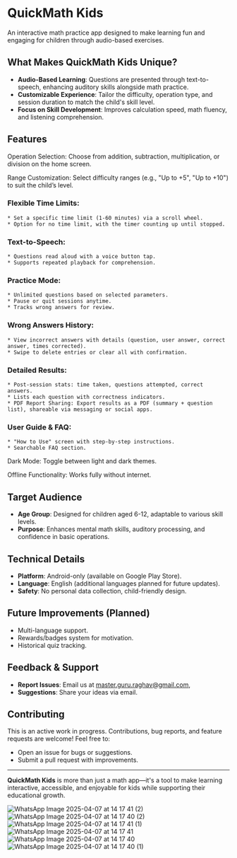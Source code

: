 # QuickMath Kids

An interactive math practice app designed to make learning fun and engaging for children through audio-based exercises.

## What Makes QuickMath Kids Unique?

- **Audio-Based Learning**: Questions are presented through text-to-speech, enhancing auditory skills alongside math practice.
- **Customizable Experience**: Tailor the difficulty, operation type, and session duration to match the child's skill level.
- **Focus on Skill Development**: Improves calculation speed, math fluency, and listening comprehension.

## Features
  Operation Selection: Choose from addition, subtraction, multiplication, or division on the home screen.
  
  Range Customization: Select difficulty ranges (e.g., "Up to +5", "Up to +10") to suit the child’s level.
  
  ### Flexible Time Limits:
    * Set a specific time limit (1-60 minutes) via a scroll wheel.
    * Option for no time limit, with the timer counting up until stopped.
    
  ### Text-to-Speech:
    * Questions read aloud with a voice button tap.
    * Supports repeated playback for comprehension.
    
  ### Practice Mode:
    * Unlimited questions based on selected parameters.
    * Pause or quit sessions anytime.
    * Tracks wrong answers for review.
    
  ### Wrong Answers History:
    * View incorrect answers with details (question, user answer, correct answer, times corrected).
    * Swipe to delete entries or clear all with confirmation.
    
  ### Detailed Results:
    * Post-session stats: time taken, questions attempted, correct answers.
    * Lists each question with correctness indicators.
    * PDF Report Sharing: Export results as a PDF (summary + question list), shareable via messaging or social apps.

  ### User Guide & FAQ:
    * "How to Use" screen with step-by-step instructions.
    * Searchable FAQ section.
    
  Dark Mode: Toggle between light and dark themes.
  
  Offline Functionality: Works fully without internet.

## Target Audience

- **Age Group**: Designed for children aged 6-12, adaptable to various skill levels.
- **Purpose**: Enhances mental math skills, auditory processing, and confidence in basic operations.

## Technical Details

- **Platform**: Android-only (available on Google Play Store).
- **Language**: English (additional languages planned for future updates).
- **Safety**: No personal data collection, child-friendly design.

## Future Improvements (Planned)

- Multi-language support.
- Rewards/badges system for motivation.
- Historical quiz tracking.

## Feedback & Support

- **Report Issues**: Email us at master.guru.raghav@gmail.com,
- **Suggestions**: Share your ideas via email.

## Contributing

This is an active work in progress. Contributions, bug reports, and feature requests are welcome! Feel free to:
- Open an issue for bugs or suggestions.
- Submit a pull request with improvements.

---

**QuickMath Kids** is more than just a math app—it's a tool to make learning interactive, accessible, and enjoyable for kids while supporting their educational growth.

![WhatsApp Image 2025-04-07 at 14 17 41 (2)](https://github.com/user-attachments/assets/f7c17a13-6ba2-4466-88a7-ce80c0cd4763)
![WhatsApp Image 2025-04-07 at 14 17 40 (2)](https://github.com/user-attachments/assets/5964ac34-1b9e-4eb5-a2c3-aeca8a15bf22)
![WhatsApp Image 2025-04-07 at 14 17 41 (1)](https://github.com/user-attachments/assets/e50027b2-77b5-4ba4-adc1-bcf1b51209fd)
![WhatsApp Image 2025-04-07 at 14 17 41](https://github.com/user-attachments/assets/423d0db4-3b93-4563-a6bc-3eac3175bf2a)
![WhatsApp Image 2025-04-07 at 14 17 40](https://github.com/user-attachments/assets/420e29ff-c62a-4758-81f8-2e77844a8eb5)
![WhatsApp Image 2025-04-07 at 14 17 40 (1)](https://github.com/user-attachments/assets/8a39db2a-16fd-4c55-b8ed-41cff41e9335)



